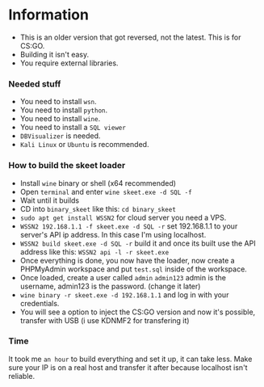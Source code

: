 # Information
- This is an older version that got reversed, not the latest. This is for CS:GO.
- Building it isn't easy.
- You require external libraries.

### Needed stuff
- You need to install ```wsn```.
- You need to install ```python```.
- You need to install ```wine```.
- You need to install a ```SQL viewer```
- ```DBVisualizer``` is needed.
- ```Kali Linux``` or ```Ubuntu``` is recommended.

### How to build the skeet loader
- Install ```wine``` binary or shell (x64 recommended)
- Open ```terminal``` and enter ```wine skeet.exe -d SQL -f```
- Wait until it builds
- CD into ```binary_skeet``` like this: ```cd binary_skeet```
- ```sudo apt get install WSSN2``` for cloud server you need a VPS.
- ```WSSN2 192.168.1.1 -f skeet.exe -d SQL -r``` set 192.168.1.1 to your server's API ip address. In this case I'm using localhost.
- ```WSSN2 build skeet.exe -d SQL -r``` build it and once its built use the API address like this: ```WSSN2 api -l -r skeet.exe```
- Once everything is done, you now have the loader, now create a PHPMyAdmin workspace and put ```test.sql``` inside of the workspace.
- Once loaded, create a user called ```admin``` ```admin123``` admin is the username, admin123 is the password. (change it later)
- ```wine binary -r skeet.exe -d 192.168.1.1``` and log in with your credentials.
- You will see a option to inject the CS:GO version and now it's possible, transfer with USB (i use KDNMF2 for transfering it)

### Time
It took me ```an hour``` to build everything and set it up, it can take less.
Make sure your IP is on a real host and transfer it after because localhost isn't reliable.
